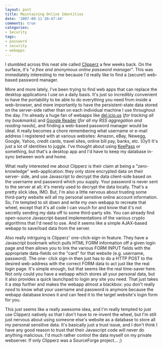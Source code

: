 ```yaml
---
layout: post
title: Maintaining Online Identities
date: '2007-09-11 20:47:44'
comments: true
categories:
- Security
tags:
- password
- security
- webapps
---
```


I stumbled across this neat site called [Clipperz](http://www.clipperz.com/) a
few weeks back. On the surface, it's "_a free and anonymous online password
manager_". This was immediately interesting to me because I'd really like to
find a (secure!) web-based password manager.

<!-- more -->

More and more lately, I've been
trying to find web apps that can replace the desktop applications I use on a
daily basis. It's just so incredibly convenient to have the portability to be
able to do everything you need from inside a web-browser, and more importantly
to have the persistent-state data stored on the server-side rather than on
each individual machine I use throughout the day. I'm already a huge fan of
webapps like [del.icio.us](http://del.icio.us/tduckles) (_for tracking all my
bookmarks_) and [Google Reader](http://www.google.com/reader/) (_for all my
RSS aggregation and reading needs_), and finding a web-based password manager
would be ideal. It really becomes a chore remembering what username or e-mail
address I registered with at various websites: Amazon, eBay, Newegg, Google,
Yahoo, credit cards, travel sites, online bill pay, banks, etc. (Oy!) It's
just a lot of identities to juggle. I've thought about using
[KeePass](http://keepass.info/) or something, but that's a desktop app and I'd
have to keep my database in-sync between work and home.

What really interested me about Clipperz is their claim at being a "zero-
knowledge" web-application: they only store encrypted data on their server-
side, and use Javascript to decrypt the data client-side based on the username
and password which you supply. Your password is never sent to the server at
all; it's merely used to decrypt the data locally. That's a pretty slick idea,
IMO. But, I'm also a little nervous about trusting some third-party website
will all my personal sensitive online account information. So, I'm tempted to
sit down and write my own webapp to recreate that wheel, except that it's all
code I can vouch for and know that it's not secretly sending my data off to
some third-party site. You can already find open-source Javascript-based
implementations of the various crypto algorithms that I'd need to use. And it
seems like a simple AJAX-based webapp to save/load data from the server.

Also really intriguing is Clipperz' one-click-sign-in feature. They have a
Javascript bookmark which pulls HTML FORM information off a given login page
and then allows you to link the various FORM INPUT fields with the appropriate
data-fields on the "card" for that website (e.g. username, password). The one-
click sign-in then just has to do a HTTP POST to the desired web-address with
the correct FORM data to act just like the real login page. It's simple
enough, but that seems like the real time-saver here. Not only could you have
a webapp which stores all your personal data, but it also provides a quick
launchpad to login any site you need. That just takes it a step further and
makes the webapp almost a blackbox: you don't really _need_ to know what your
username and password is anymore because the webapp database knows it and can
feed it to the target website's login form for you.

This just seems like a really awesome idea, and I'm really tempted to just use
Clipperz natively so that I don't have to re-invent the wheel, but I'm still
just nervous about using someone else's website as a database to store all my
personal sensitive data. It's basically just a trust issue, and I don't think
I have any good reason to trust that their Javascript code will never do
anything malicious. I'd much rather control the data myself on my private
webserver. If only Clipperz was a SourceForge project... ;)

